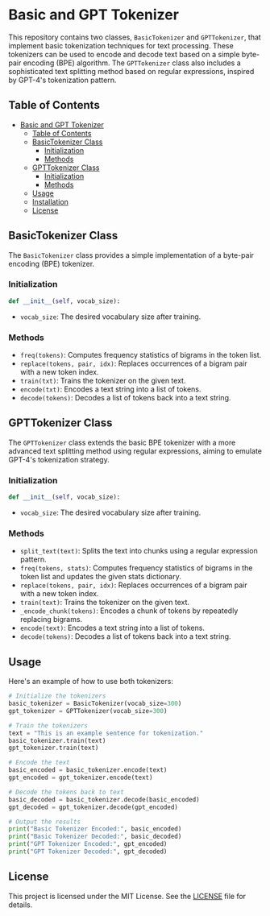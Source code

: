 # Basic and GPT Tokenizer

This repository contains two classes, `BasicTokenizer` and `GPTTokenizer`, that implement basic tokenization techniques for text processing. These tokenizers can be used to encode and decode text based on a simple byte-pair encoding (BPE) algorithm. The `GPTTokenizer` class also includes a sophisticated text splitting method based on regular expressions, inspired by GPT-4's tokenization pattern.

## Table of Contents
- [Basic and GPT Tokenizer](#basic-and-gpt-tokenizer)
  - [Table of Contents](#table-of-contents)
  - [BasicTokenizer Class](#basictokenizer-class)
    - [Initialization](#initialization)
    - [Methods](#methods)
  - [GPTTokenizer Class](#gpptokenizer-class)
    - [Initialization](#initialization-1)
    - [Methods](#methods-1)
  - [Usage](#usage)
  - [Installation](#installation)
  - [License](#license)

## BasicTokenizer Class

The `BasicTokenizer` class provides a simple implementation of a byte-pair encoding (BPE) tokenizer.

### Initialization

```python
def __init__(self, vocab_size):
```
- `vocab_size`: The desired vocabulary size after training.

### Methods

- `freq(tokens)`: Computes frequency statistics of bigrams in the token list.
- `replace(tokens, pair, idx)`: Replaces occurrences of a bigram pair with a new token index.
- `train(txt)`: Trains the tokenizer on the given text.
- `encode(txt)`: Encodes a text string into a list of tokens.
- `decode(tokens)`: Decodes a list of tokens back into a text string.

## GPTTokenizer Class

The `GPTTokenizer` class extends the basic BPE tokenizer with a more advanced text splitting method using regular expressions, aiming to emulate GPT-4's tokenization strategy.

### Initialization

```python
def __init__(self, vocab_size):
```
- `vocab_size`: The desired vocabulary size after training.

### Methods

- `split_text(text)`: Splits the text into chunks using a regular expression pattern.
- `freq(tokens, stats)`: Computes frequency statistics of bigrams in the token list and updates the given stats dictionary.
- `replace(tokens, pair, idx)`: Replaces occurrences of a bigram pair with a new token index.
- `train(text)`: Trains the tokenizer on the given text.
- `_encode_chunk(tokens)`: Encodes a chunk of tokens by repeatedly replacing bigrams.
- `encode(text)`: Encodes a text string into a list of tokens.
- `decode(tokens)`: Decodes a list of tokens back into a text string.

## Usage

Here's an example of how to use both tokenizers:

```python
# Initialize the tokenizers
basic_tokenizer = BasicTokenizer(vocab_size=300)
gpt_tokenizer = GPTTokenizer(vocab_size=300)

# Train the tokenizers
text = "This is an example sentence for tokenization."
basic_tokenizer.train(text)
gpt_tokenizer.train(text)

# Encode the text
basic_encoded = basic_tokenizer.encode(text)
gpt_encoded = gpt_tokenizer.encode(text)

# Decode the tokens back to text
basic_decoded = basic_tokenizer.decode(basic_encoded)
gpt_decoded = gpt_tokenizer.decode(gpt_encoded)

# Output the results
print("Basic Tokenizer Encoded:", basic_encoded)
print("Basic Tokenizer Decoded:", basic_decoded)
print("GPT Tokenizer Encoded:", gpt_encoded)
print("GPT Tokenizer Decoded:", gpt_decoded)
```

## License

This project is licensed under the MIT License. See the [LICENSE](LICENSE) file for details.
